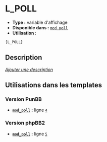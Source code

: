 # L_POLL
* __Type :__ variable d'affichage
* __Disponible dans :__ [`mod_poll`](../tpl/var/mod_poll.md)
* __Utilisation :__

```html
{L_POLL}
```

## Description
[*Ajouter une description*](https://fa-tvars.appspot.com/var/L_POLL)

## Utilisations dans les templates

### Version PunBB
* __[`mod_poll`](../tpl/var/mod_poll.md#readme) :__ ligne [`4`](../tpl/src/punbb/mod_poll.tpl#L4)

### Version phpBB2
* __[`mod_poll`](../tpl/var/mod_poll.md#readme) :__ ligne [`5`](../tpl/src/subsilver/mod_poll.tpl#L5)